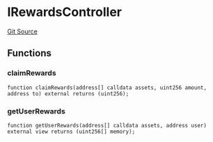 # IRewardsController
[Git Source](https://github.com/Quantillon-Labs/smart-contracts/blob/fe414bc17d9f44041055fc158bb99f01c5c5476e/src/core/vaults/AaveVault.sol)


## Functions
### claimRewards


```solidity
function claimRewards(address[] calldata assets, uint256 amount, address to) external returns (uint256);
```

### getUserRewards


```solidity
function getUserRewards(address[] calldata assets, address user) external view returns (uint256[] memory);
```

